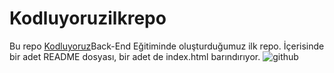 # Kodluyoruzilkrepo
Bu repo [Kodluyoruz](https://www.kodluyoruz.org)Back-End Eğitiminde oluşturduğumuz ilk repo. İçerisinde bir adet README dosyası, bir adet de index.html barındırıyor.
![github](file:///Users/yilmazaytekin/Desktop/Ekran%20Resmi%202024-10-21%2017.27.06.jpg)